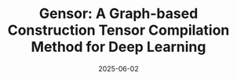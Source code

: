 ---
title: "Gensor: A Graph-based Construction Tensor Compilation Method for Deep Learning"
collection: publications
category: conferences
paperurl: 'https://arxiv.org/pdf/2502.11407'
date: 2025-06-02
venue: 'International Parallel and Distributed Processing Symposium (IPDPS), CCF-B'
# citation: '@article{liu2025gensor,
#   title={Gensor: A Graph-based Construction Tensor Compilation Method for Deep Learning},
#   author={Liu, Hangda and Diao, Boyu and Yang, Yu and Chen, Wenxin and Peng, Xiaohui and Xu, Yongjun},
#   journal={arXiv preprint arXiv:2502.11407},
#   year={2025}
# }'
---
